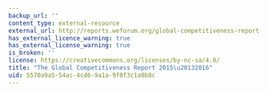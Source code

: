```yaml
---
backup_url: ''
content_type: external-resource
external_url: http://reports.weforum.org/global-competitiveness-report-2015-2016/
has_external_licence_warning: true
has_external_license_warning: true
is_broken: ''
license: https://creativecommons.org/licenses/by-nc-sa/4.0/
title: "The Global Competitiveness Report 2015\u20132016"
uid: 5570a9a5-54ac-4cd6-9a1a-9f0f3c1a0b8c
---
```

